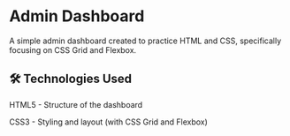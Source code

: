 # Admin Dashboard

A simple admin dashboard created to practice HTML and CSS, specifically focusing on CSS Grid and Flexbox.

## 🛠️ Technologies Used

HTML5 - Structure of the dashboard

CSS3 - Styling and layout (with CSS Grid and Flexbox)
